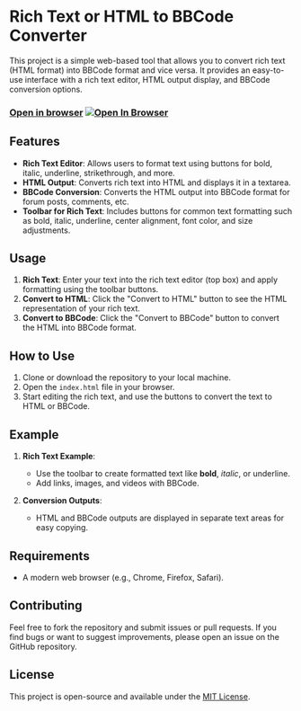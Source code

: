# Rich Text or HTML to BBCode Converter

This project is a simple web-based tool that allows you to convert rich text (HTML format) into BBCode format and vice versa. It provides an easy-to-use interface with a rich text editor, HTML output display, and BBCode conversion options.

### [Open in browser](https://codepen.io/thealmahmud/full/oNKmBLm)  [![Open In Browser](https://i.ibb.co.com/W2bp0ZN/view-demo.png)](https://codepen.io/thealmahmud/full/oNKmBLm)

## Features

- **Rich Text Editor**: Allows users to format text using buttons for bold, italic, underline, strikethrough, and more.
- **HTML Output**: Converts rich text into HTML and displays it in a textarea.
- **BBCode Conversion**: Converts the HTML output into BBCode format for forum posts, comments, etc.
- **Toolbar for Rich Text**: Includes buttons for common text formatting such as bold, italic, underline, center alignment, font color, and size adjustments.

## Usage

1. **Rich Text**: Enter your text into the rich text editor (top box) and apply formatting using the toolbar buttons.
2. **Convert to HTML**: Click the "Convert to HTML" button to see the HTML representation of your rich text.
3. **Convert to BBCode**: Click the "Convert to BBCode" button to convert the HTML into BBCode format.

## How to Use

1. Clone or download the repository to your local machine.
2. Open the `index.html` file in your browser.
3. Start editing the rich text, and use the buttons to convert the text to HTML or BBCode.

## Example

1. **Rich Text Example**:
   - Use the toolbar to create formatted text like **bold**, *italic*, or underline.
   - Add links, images, and videos with BBCode.
   
2. **Conversion Outputs**:
   - HTML and BBCode outputs are displayed in separate text areas for easy copying.

## Requirements

- A modern web browser (e.g., Chrome, Firefox, Safari).

## Contributing

Feel free to fork the repository and submit issues or pull requests. If you find bugs or want to suggest improvements, please open an issue on the GitHub repository.

## License

This project is open-source and available under the [MIT License](LICENSE).
